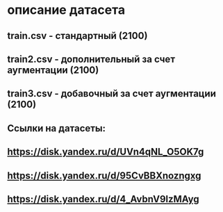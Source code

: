 # описание датасета

## train.csv - стандартный (2100)
## train2.csv - дополнительный за счет аугментации (2100)
## train3.csv - добавочный за счет аугментации (2100)

## Ссылки на датасеты:

## https://disk.yandex.ru/d/UVn4qNL_O5OK7g
## https://disk.yandex.ru/d/95CvBBXnozngxg
## https://disk.yandex.ru/d/4_AvbnV9lzMAyg
